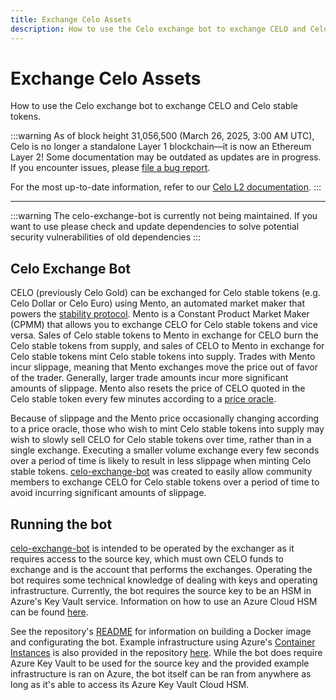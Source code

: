 ```yaml
---
title: Exchange Celo Assets
description: How to use the Celo exchange bot to exchange CELO and Celo stable tokens.
---
```


# Exchange Celo Assets

How to use the Celo exchange bot to exchange CELO and Celo stable tokens.

:::warning
As of block height 31,056,500 (March 26, 2025, 3:00 AM UTC), Celo is no longer a standalone Layer 1 blockchain—it is now an Ethereum Layer 2!
Some documentation may be outdated as updates are in progress. If you encounter issues, please [file a bug report](https://github.com/celo-org/docs/issues/new/choose).

For the most up-to-date information, refer to our [Celo L2 documentation](https://docs.celo.org/cel2).
:::

---

:::warning
The celo-exchange-bot is currently not being maintained. If you want to use please check and update dependencies to solve potential security vulnerabilities of old dependencies
:::

## Celo Exchange Bot

CELO (previously Celo Gold) can be exchanged for Celo stable tokens (e.g. Celo Dollar or Celo Euro) using Mento, an automated market maker that powers the [stability protocol](/protocol/stability/doto). Mento is a Constant Product Market Maker (CPMM) that allows you to exchange CELO for Celo stable tokens and vice versa. Sales of Celo stable tokens to Mento in exchange for CELO burn the Celo stable tokens from supply, and sales of CELO to Mento in exchange for Celo stable tokens mint Celo stable tokens into supply. Trades with Mento incur slippage, meaning that Mento exchanges move the price out of favor of the trader. Generally, larger trade amounts incur more significant amounts of slippage. Mento also resets the price of CELO quoted in the Celo stable token every few minutes according to a [price oracle](/protocol/stability/oracles).

Because of slippage and the Mento price occasionally changing according to a price oracle, those who wish to mint Celo stable tokens into supply may wish to slowly sell CELO for Celo stable tokens over time, rather than in a single exchange. Executing a smaller volume exchange every few seconds over a period of time is likely to result in less slippage when minting Celo stable tokens. [celo-exchange-bot](https://github.com/celo-org/celo-exchange-bot) was created to easily allow community members to exchange CELO for Celo stable tokens over a period of time to avoid incurring significant amounts of slippage.

## Running the bot

[celo-exchange-bot](https://github.com/celo-org/celo-exchange-bot) is intended to be operated by the exchanger as it requires access to the source key, which must own CELO funds to exchange and is the account that performs the exchanges. Operating the bot requires some technical knowledge of dealing with keys and operating infrastructure. Currently, the bot requires the source key to be an HSM in Azure's Key Vault service. Information on how to use an Azure Cloud HSM can be found [here](/integration/cloud-hsm).

See the repository's [README](https://github.com/celo-org/celo-exchange-bot) for information on building a Docker image and configurating the bot. Example infrastructure using Azure's [Container Instances](https://azure.microsoft.com/en-gb/services/container-instances/) is also provided in the repository [here](https://github.com/celo-org/celo-exchange-bot/tree/master/infrastructure-example). While the bot does require Azure Key Vault to be used for the source key and the provided example infrastructure is ran on Azure, the bot itself can be ran from anywhere as long as it's able to access its Azure Key Vault Cloud HSM.

